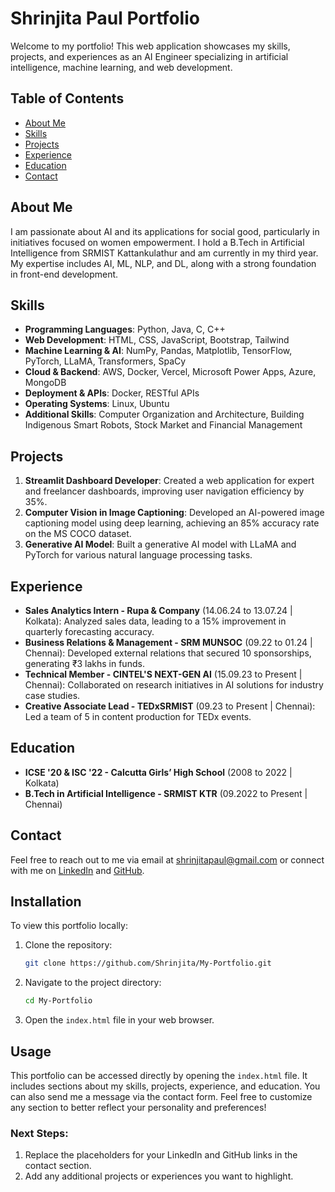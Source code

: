 
# Shrinjita Paul Portfolio

Welcome to my portfolio! This web application showcases my skills, projects, and experiences as an AI Engineer specializing in artificial intelligence, machine learning, and web development.

## Table of Contents
- [About Me](#about-me)
- [Skills](#skills)
- [Projects](#projects)
- [Experience](#experience)
- [Education](#education)
- [Contact](#contact)

## About Me
I am passionate about AI and its applications for social good, particularly in initiatives focused on women empowerment. I hold a B.Tech in Artificial Intelligence from SRMIST Kattankulathur and am currently in my third year. My expertise includes AI, ML, NLP, and DL, along with a strong foundation in front-end development.

## Skills
- **Programming Languages**: Python, Java, C, C++
- **Web Development**: HTML, CSS, JavaScript, Bootstrap, Tailwind
- **Machine Learning & AI**: NumPy, Pandas, Matplotlib, TensorFlow, PyTorch, LLaMA, Transformers, SpaCy
- **Cloud & Backend**: AWS, Docker, Vercel, Microsoft Power Apps, Azure, MongoDB
- **Deployment & APIs**: Docker, RESTful APIs
- **Operating Systems**: Linux, Ubuntu
- **Additional Skills**: Computer Organization and Architecture, Building Indigenous Smart Robots, Stock Market and Financial Management

## Projects
1. **Streamlit Dashboard Developer**: Created a web application for expert and freelancer dashboards, improving user navigation efficiency by 35%.
2. **Computer Vision in Image Captioning**: Developed an AI-powered image captioning model using deep learning, achieving an 85% accuracy rate on the MS COCO dataset.
3. **Generative AI Model**: Built a generative AI model with LLaMA and PyTorch for various natural language processing tasks.

## Experience
- **Sales Analytics Intern - Rupa & Company** (14.06.24 to 13.07.24 | Kolkata): Analyzed sales data, leading to a 15% improvement in quarterly forecasting accuracy.
- **Business Relations & Management - SRM MUNSOC** (09.22 to 01.24 | Chennai): Developed external relations that secured 10 sponsorships, generating ₹3 lakhs in funds.
- **Technical Member - CINTEL'S NEXT-GEN AI** (15.09.23 to Present | Chennai): Collaborated on research initiatives in AI solutions for industry case studies.
- **Creative Associate Lead - TEDxSRMIST** (09.23 to Present | Chennai): Led a team of 5 in content production for TEDx events.

## Education
- **ICSE '20 & ISC '22 - Calcutta Girls’ High School** (2008 to 2022 | Kolkata)
- **B.Tech in Artificial Intelligence - SRMIST KTR** (09.2022 to Present | Chennai)

## Contact
Feel free to reach out to me via email at [shrinjitapaul@gmail.com](mailto:shrinjitapaul@gmail.com) or connect with me on [LinkedIn](https://linkedin.com/in/yourprofile) and [GitHub](https://github.com/yourprofile).

## Installation

To view this portfolio locally:

1. Clone the repository:
   ```bash
   git clone https://github.com/Shrinjita/My-Portfolio.git
   ```
2. Navigate to the project directory:
   ```bash
   cd My-Portfolio
   ```
3. Open the `index.html` file in your web browser.

## Usage
This portfolio can be accessed directly by opening the `index.html` file. It includes sections about my skills, projects, experience, and education. You can also send me a message via the contact form.
Feel free to customize any section to better reflect your personality and preferences!

### Next Steps:
1. Replace the placeholders for your LinkedIn and GitHub links in the contact section.
2. Add any additional projects or experiences you want to highlight.
